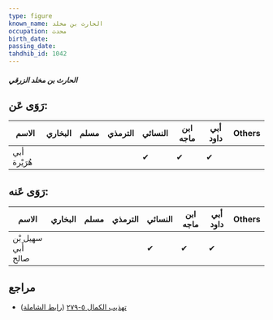 ```yaml
---
type: figure
known_name: الحارث بن مخلد
occupation: محدث
birth_date:
passing_date:
tahdhib_id: 1042
---
```

##### الحارث بن مخلد الزرقي

## رَوَى عَن:
| الاسم        | البخاري | مسلم | الترمذي | النسائي | ابن ماجه | أبي داود | Others |
| ------------ | ------- | ---- | ------- | ------- | -------- | -------- | ------ |
| أبي هُرَيْرة |         |      |         | ✔       | ✔        | ✔        |        |
## رَوَى عَنه:
| الاسم              | البخاري | مسلم | الترمذي | النسائي | ابن ماجه | أبي داود | Others |
| ------------------ | ------- | ---- | ------- | ------- | -------- | -------- | ------ |
| سهيل بْن أَبي صالح |         |      |         | ✔       | ✔        | ✔        |        |
## مراجع
- [تهذيب الكمال ٥-٢٧٩](obsidian://open?vault=Tahdhib-al-Kamal&file=Figures/١٠٤٢-الحارث%20بن%20مخلد%20الزرقي) ([رابط الشاملة](https://shamela.ws/book/3722/2357))